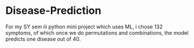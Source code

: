 # Disease-Prediction
For my SY sem iii python mini project which uses ML, i chose 132 symptoms, of which once we do permutations and combinations, the model predicts one disease out of 40. 
